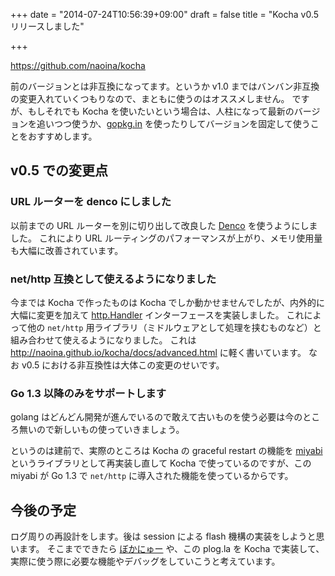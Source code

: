 +++
date = "2014-07-24T10:56:39+09:00"
draft = false
title = "Kocha v0.5 リリースしました"

+++

https://github.com/naoina/kocha

前のバージョンとは非互換になってます。というか v1.0 まではバンバン非互換の変更入れていくつもりなので、まともに使うのはオススメしません。
ですが、もしそれでも Kocha を使いたいという場合は、人柱になって最新のバージョンを追いつつ使うか、[gopkg.in](http://labix.org/gopkg.in) を使ったりしてバージョンを固定して使うことをおすすめします。

## v0.5 での変更点

### URL ルーターを denco にしました

以前までの URL ルーターを別に切り出して改良した [Denco](https://github.com/naoina/denco) を使うようにしました。
これにより URL ルーティングのパフォーマンスが上がり、メモリ使用量も大幅に改善されています。

### net/http 互換として使えるようになりました

今までは Kocha で作ったものは Kocha でしか動かせませんでしたが、内外的に大幅に変更を加えて [http.Handler](http://golang.org/pkg/net/http/#Handler) インターフェースを実装しました。
これによって他の `net/http` 用ライブラリ（ミドルウェアとして処理を挟むものなど）と組み合わせて使えるようになりました。
これは http://naoina.github.io/kocha/docs/advanced.html に軽く書いています。
なお v0.5 における非互換性は大体この変更のせいです。

### Go 1.3 以降のみをサポートします

golang はどんどん開発が進んでいるので敢えて古いものを使う必要は今のところ無いので新しいもの使っていきましょう。

というのは建前で、実際のところは Kocha の graceful restart の機能を [miyabi](https://github.com/naoina/miyabi) というライブラリとして再実装し直して Kocha で使っているのですが、この miyabi が Go 1.3 で `net/http` に導入された機能を使っているからです。

## 今後の予定

ログ周りの再設計をします。後は session による flash 機構の実装をしようと思います。
そこまでできたら [ぼかにゅー](http://vocanew.kuune.org) や、この plog.la を Kocha で実装して、実際に使う際に必要な機能やデバッグをしていこうと考えています。
